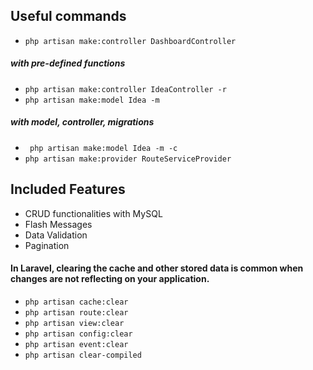 ## Useful commands
-  `php artisan make:controller DashboardController`
##### with pre-defined functions
-  ` php artisan make:controller IdeaController -r `
-  `php artisan make:model Idea -m`
##### with model, controller, migrations
-  ` php artisan make:model Idea -m -c`
-  ` php artisan make:provider RouteServiceProvider `


## Included Features
- CRUD functionalities with MySQL
- Flash Messages
- Data Validation
- Pagination

#### In Laravel, clearing the cache and other stored data is common when changes are not reflecting on your application. 
- ``` php artisan cache:clear ```
- ``` php artisan route:clear ```
- ``` php artisan view:clear ```
- ``` php artisan config:clear ```
- ``` php artisan event:clear ```
- ``` php artisan clear-compiled ```
